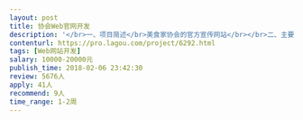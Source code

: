 ```yaml
---                
layout: post       
title: 协会Web官网开发           
description: '</br>一、项目简述</br>美食家协会的官方宣传网站</br></br>二、主要功能点：</br>栏目：关于我们（下面或设关于我们、历史、主席致辞等分栏目）、媒体报道、新闻动态、过往活动。</br></br>右上角有中文丨英文丨联系我们的切换。</br></br>开放式的设计，要留后台给我们自己更新文章，出了问题可以定期维护，而且可以以后根据业务变更相应增加栏目。</br></br>对设计要求较高，有食品餐饮行业UI设计相关经验优先。</br></br>可参考网站风格：</br>http://www.poogansporch.com/</br>http://www.nuevo-aurich.de/</br>https://foodstudio.no/</br>'     
contenturl: https://pro.lagou.com/project/6292.html      
tags: [Web网站开发]            
salary: 10000-20000元          
publish_time: 2018-02-06 23:42:30         
review: 5676人                   
apply: 41人                   
recommend: 9人                   
time_range: 1-2周              
---                 
```

